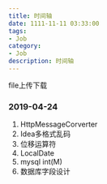 ```yaml
---
title: 时间轴
date: 1111-11-11 03:33:00
tags: 
- Job
category: 
- Job
description: 时间轴
---
```




file上传下载



### 2019-04-24

1. HttpMessageCorverter
2. Idea多格式乱码
3. 位移运算符
4. LocalDate
5. mysql int(M)
6. 数据库字段设计



